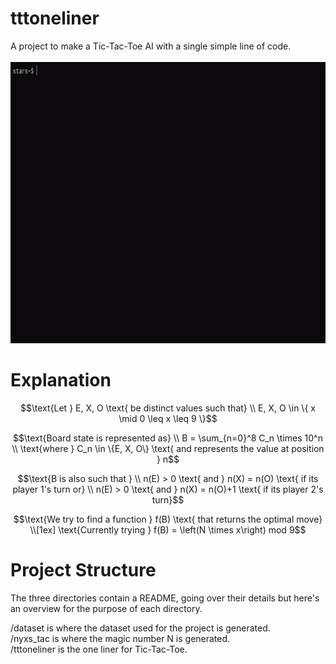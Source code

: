 # tttoneliner
A project to make a Tic-Tac-Toe AI with a single simple line of code.  
<br>
<img 
    src="/assets/tttol.gif" 
    width="800" 
    height="450"
/>

# Explanation
```math
\text{Let } E, X, O \text{ be distinct values such that} \\   
E, X, O \in \{ x \mid 0 \leq x \leq 9 \}
```
  

```math
\text{Board state is represented as} \\  
B = \sum_{n=0}^8 C_n \times 10^n \\
\text{where } C_n \in \{E, X, O\} \text{ and represents the value at position } n
```

```math
\text{B is also such that } \\  
n(E) > 0 \text{ and } n(X) = n(O) \text{ if its player 1's turn or} \\
n(E) > 0 \text{ and } n(X) = n(O)+1 \text{ if its player 2's turn}
```


```math
\text{We try to find a function } f(B) \text{ that returns the optimal move}
\\[1ex]
\text{Currently trying } f(B) = \left(N \times x\right) mod 9
```

# Project Structure
The three directories contain a README, going over their details but here's an overview for the purpose of each directory.  
  
/dataset is where the dataset used for the project is generated.  
/nyxs_tac is where the magic number N is generated.  
/tttoneliner is the one liner for Tic-Tac-Toe.
